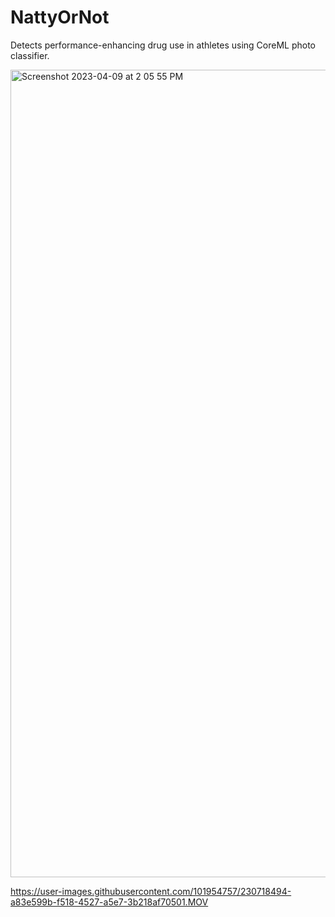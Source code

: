 # NattyOrNot
Detects performance-enhancing drug use in athletes using CoreML photo classifier.

<img width="1292" alt="Screenshot 2023-04-09 at 2 05 55 PM" src="https://user-images.githubusercontent.com/101954757/230771533-cc1e437f-33ee-4ace-9165-b5fb11eae9b6.png">

https://user-images.githubusercontent.com/101954757/230718494-a83e599b-f518-4527-a5e7-3b218af70501.MOV

